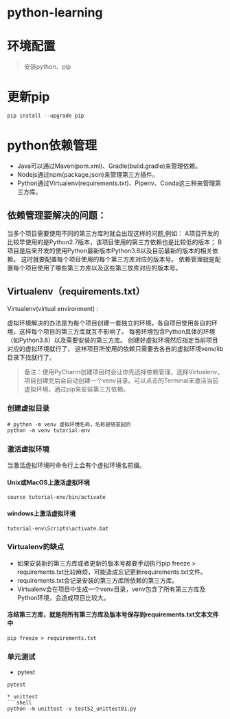 # python-learning

# 环境配置

>安装python、pip

# 更新pip

```python
pip install --upgrade pip
```

# python依赖管理

* Java可以通过Maven(pom.xml)、Gradle(build.gradle)来管理依赖。
* Nodejs通过npm(package.json)来管理第三方插件。
* Python通过Virtualenv(requirements.txt)、Pipenv、Conda这三种来管理第三方库。

## 依赖管理要解决的问题：
当多个项目需要使用不同的第三方库时就会出现这样的问题,例如：
A项目开发的比较早使用的是Python2.7版本，该项目使用的第三方依赖也是比较低的版本；
B项目是后来开发的使用Python最新版本Python3.8以及目前最新的版本的相关依赖。
这时就要配置每个项目使用的每个第三方库对应的版本号。
依赖管理就是配置每个项目使用了哪些第三方库以及这些第三放库对应的版本号。


## Virtualenv（requirements.txt）

Virtualenv(virtual environment) : 

虚拟环境解决的办法是为每个项目创建一套独立的环境，各自项目使用各自的环境，这样每个项目的第三方库就互不影响了。 每套环境包含Python具体的环境（如Python3.8）以及需要安装的第三方库。 创建好虚拟环境然后指定当前项目对应的虚拟环境就行了， 这样项目所使用的依赖只需要去各自的虚拟环境venv/lib目录下找就行了。

>备注：使用PyCharm创建项目时会让你先选择依赖管理，选择Virtualenv，项目创建完后会自动创建一个venv目录。可以点击的Terminal来激活当前虚拟环境，通过pip来安装第三方依赖。

### 创建虚拟目录

```shell
# python -m venv 虚拟环境名称，名称是随意起的
python -m venv tutorial-env
```
### 激活虚拟环境
当激活虚拟环境时命令行上会有个虚拟环境名前缀。

#### Unix或MacOS上激活虚拟环境
```shell
source tutorial-env/bin/activate
```
#### windows上激活虚拟环境
```shell
tutorial-env\Scripts\activate.bat
```

### Virtualenv的缺点
* 如果安装新的第三方库或者更新的版本号都要手动执行pip freeze > requirements.txt比较麻烦，可能造成忘记更新requirements.txt文件。
* requirements.txt会记录安装的第三方库所依赖的第三方库。
* Virtualenv会在项目中生成一个venv目录，venv包含了所有第三方库及Python环境，会造成项目比较大。


#### 冻结第三方库，就是将所有第三方库及版本号保存到requirements.txt文本文件中
```shell
pip freeze > requirements.txt
```


### 单元测试

* pytest
```shell
pytest

* unittest
```shell
python -m unittest -v test52_unittest01.py
```